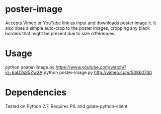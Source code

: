 poster-image
============

Accepts Vimeo or YouTube link as input and downloads poster image it. It also does a simple auto-crop to the poster images, cropping any black borders that might be present due to size differences.

Usage
=====

python poster-image.py https://www.youtube.com/watch\?v\=6aU2s85Zw3A
python poster-image.py http://vimeo.com/50860740

Dependencies
============

Tested on Python 2.7. Requires PIL and gdata-python-client.
